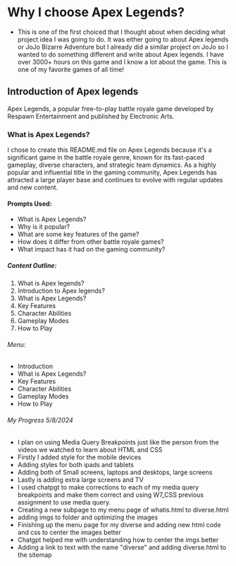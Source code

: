 #  Why I choose Apex Legends?
- This is one of the first choiced that I thought about when deciding what project idea I was going to do. It was either going to about Apex legends or JoJo Bizarre Adventure but I already did a similar project on JoJo so I wanted to do something different and write about Apex legends. I have over 3000+ hours on this game and I know a lot about the game. This is one of my favorite games of all time!
## Introduction of Apex legends
 Apex Legends, a popular free-to-play battle royale game developed by Respawn Entertainment and published by Electronic Arts.

### What is Apex Legends?
I chose to create this README.md file on Apex Legends because it's a significant game in the battle royale genre, known for its fast-paced gameplay, diverse characters, and strategic team dynamics. As a highly popular and influential title in the gaming community, Apex Legends has attracted a large player base and continues to evolve with regular updates and new content.

#### Prompts Used:
- What is Apex Legends? 
- Why is it popular?
- What are some key features of the game?
- How does it differ from other battle royale games?
- What impact has it had on the gaming community?

##### Content Outline:
1. What is Apex legends?
2. Introduction to Apex legends?
3. What is Apex Legends?
5. Key Features
6. Character Abilities
7. Gameplay Modes
9. How to Play

###### Menu:
- Introduction
- What is Apex Legends?
- Key Features
- Character Abilities
- Gameplay Modes
- How to Play

###### My Progress 5/8/2024
- I plan on using Media Query Breakpoints just like the person from the videos we watched to learn about HTML and CSS
- Firstly I added style for the mobile devices
- Adding styles for both ipads and tablets
- Adding both of Small screens, laptops and desktops, large screens 
- Lastly is adding extra large screens and TV
- I used chatpgt to make corrections to each of my media query breakpoints and make them correct and using W7_CSS previous assignment to use media query. 
- Creating a new subpage to my menu page of whatis.html to diverse.html 
- adding imgs to folder and optimizing the images
- Finishing up the menu page for my diverse and adding new html code and css to center the images better
- Chatgpt helped me with understanding how to center the imgs better
- Adding a link to text with the name "diverse" and adding diverse.html to the sitemap
